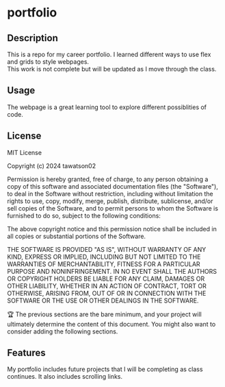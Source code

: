 # portfolio

## Description
This is a repo for my career portfolio. I learned different ways to use flex and grids to style webpages.  
This work is not complete but will be updated as I move through the class.


## Usage

The webpage is a great learning tool to explore different possiblities of code.


## License
MIT License

Copyright (c) 2024 tawatson02

Permission is hereby granted, free of charge, to any person obtaining a copy
of this software and associated documentation files (the "Software"), to deal
in the Software without restriction, including without limitation the rights
to use, copy, modify, merge, publish, distribute, sublicense, and/or sell
copies of the Software, and to permit persons to whom the Software is
furnished to do so, subject to the following conditions:

The above copyright notice and this permission notice shall be included in all
copies or substantial portions of the Software.

THE SOFTWARE IS PROVIDED "AS IS", WITHOUT WARRANTY OF ANY KIND, EXPRESS OR
IMPLIED, INCLUDING BUT NOT LIMITED TO THE WARRANTIES OF MERCHANTABILITY,
FITNESS FOR A PARTICULAR PURPOSE AND NONINFRINGEMENT. IN NO EVENT SHALL THE
AUTHORS OR COPYRIGHT HOLDERS BE LIABLE FOR ANY CLAIM, DAMAGES OR OTHER
LIABILITY, WHETHER IN AN ACTION OF CONTRACT, TORT OR OTHERWISE, ARISING FROM,
OUT OF OR IN CONNECTION WITH THE SOFTWARE OR THE USE OR OTHER DEALINGS IN THE
SOFTWARE.


🏆 The previous sections are the bare minimum, and your project will ultimately determine the content of this document. You might also want to consider adding the following sections.


## Features

My portfolio includes future projects that I will be completing as class continues. It also includes scrolling links.

